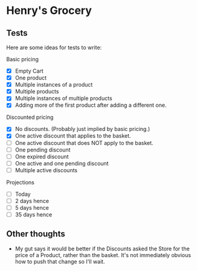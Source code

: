 # Henry's Grocery

## Tests

Here are some ideas for tests to write:

Basic pricing
- [x] Empty Cart
- [x] One product
- [x] Multiple instances of a product
- [x] Multiple products
- [x] Multiple instances of multiple products
- [x] Adding more of the first product after adding a different one.

Discounted pricing
- [x] No discounts. (Probably just implied by basic pricing.)
- [x] One active discount that applies to the basket.
- [ ] One active discount that does NOT apply to the basket.
- [ ] One pending discount
- [ ] One expired discount
- [ ] One active and one pending discount
- [ ] Multiple active discounts

Projections
- [ ] Today
- [ ] 2 days hence
- [ ] 5 days hence
- [ ] 35 days hence

## Other thoughts

- My gut says it would be better if the Discounts asked the Store
  for the price of a Product, rather than the basket. It's not
  immediately obvious how to push that change so I'll wait.